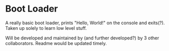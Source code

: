 Boot Loader
===============

A really basic boot loader, prints "Hello, World!" on the console and exits(?). Taken up solely to learn low level stuff.

Will be developed and maintained by (and further developed?) by 3 other collaborators. Readme would be updated timely.
